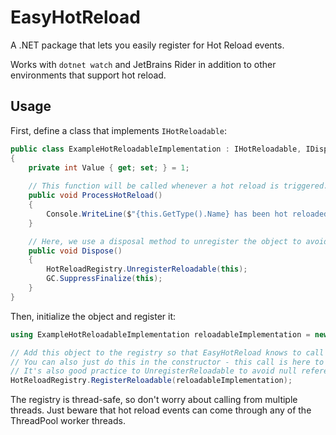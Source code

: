 # EasyHotReload
A .NET package that lets you easily register for Hot Reload events.

Works with `dotnet watch` and JetBrains Rider in addition to other environments that support hot reload.

## Usage

First, define a class that implements `IHotReloadable`:
```csharp
public class ExampleHotReloadableImplementation : IHotReloadable, IDisposable
{
    private int Value { get; set; } = 1;
    
    // This function will be called whenever a hot reload is triggered.
    public void ProcessHotReload()
    {
        Console.WriteLine($"{this.GetType().Name} has been hot reloaded {Value++} times");
    }

    // Here, we use a disposal method to unregister the object to avoid null reference problems.
    public void Dispose()
    {
        HotReloadRegistry.UnregisterReloadable(this);
        GC.SuppressFinalize(this);
    }
}
```

Then, initialize the object and register it:
```csharp
using ExampleHotReloadableImplementation reloadableImplementation = new();

// Add this object to the registry so that EasyHotReload knows to call the function.
// You can also just do this in the constructor - this call is here to demonstrate that it's necessary.
// It's also good practice to UnregisterReloadable to avoid null reference problems. This is done in the implementation via IDisposable.
HotReloadRegistry.RegisterReloadable(reloadableImplementation);
```

The registry is thread-safe, so don't worry about calling from multiple threads.
Just beware that hot reload events can come through any of the ThreadPool worker threads.